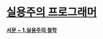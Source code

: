 # [실용주의 프로그래머](https://www.aladin.co.kr/shop/wproduct.aspx?ItemId=290172950)

**[서문 ~ 1.실용주의 철학](post/days1.md)**

